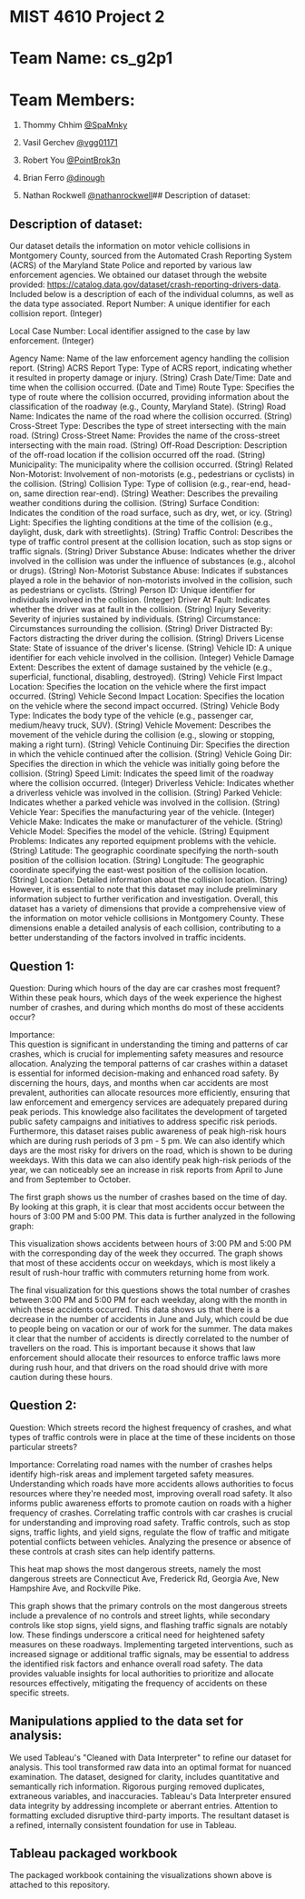 # MIST 4610 Project 2
# Team Name: cs_g2p1
# Team Members:
1. Thommy Chhim [@SpaMnky](https://github.com/SpaMnky)

2. Vasil Gerchev [@vgg01171](https://github.com/vgg01171)

3. Robert You [@PointBrok3n](https://github.com/PointBrok3n)

4. Brian Ferro  [@dinough](https://github.com/dinough)

5. Nathan Rockwell [@nathanrockwell](https://github.com/nathanrockwell)## Description of dataset:

## Description of dataset:
Our dataset details the information on motor vehicle collisions in Montgomery County, sourced from the Automated Crash Reporting System (ACRS) of the Maryland State Police and reported by various law enforcement agencies. We obtained our dataset through the website provided: https://catalog.data.gov/dataset/crash-reporting-drivers-data. Included below is a description of each of the individual columns, as well as the data type associated.
Report Number: A unique identifier for each collision report. (Integer)

Local Case Number: Local identifier assigned to the case by law enforcement. (Integer)

Agency Name: Name of the law enforcement agency handling the collision report. (String)
ACRS Report Type: Type of ACRS report, indicating whether it resulted in property damage or injury. (String)
Crash Date/Time: Date and time when the collision occurred. (Date and Time)
Route Type: Specifies the type of route where the collision occurred, providing information about the classification of the roadway (e.g., County, Maryland State). (String)
Road Name: Indicates the name of the road where the collision occurred. (String)
Cross-Street Type: Describes the type of street intersecting with the main road. (String)
Cross-Street Name: Provides the name of the cross-street intersecting with the main road. (String)
Off-Road Description: Description of the off-road location if the collision occurred off the road. (String)
Municipality: The municipality where the collision occurred. (String)
Related Non-Motorist: Involvement of non-motorists (e.g., pedestrians or cyclists) in the collision. (String)
Collision Type: Type of collision (e.g., rear-end, head-on, same direction rear-end). (String)
Weather: Describes the prevailing weather conditions during the collision. (String)
Surface Condition: Indicates the condition of the road surface, such as dry, wet, or icy. (String)
Light: Specifies the lighting conditions at the time of the collision (e.g., daylight, dusk, dark with streetlights). (String)
Traffic Control: Describes the type of traffic control present at the collision location, such as stop signs or traffic signals. (String)
Driver Substance Abuse: Indicates whether the driver involved in the collision was under the influence of substances (e.g., alcohol or drugs). (String)
Non-Motorist Substance Abuse: Indicates if substances played a role in the behavior of non-motorists involved in the collision, such as pedestrians or cyclists. (String)
Person ID: Unique identifier for individuals involved in the collision. (Integer)
Driver At Fault: Indicates whether the driver was at fault in the collision. (String)
Injury Severity: Severity of injuries sustained by individuals. (String)
Circumstance: Circumstances surrounding the collision. (String)
Driver Distracted By: Factors distracting the driver during the collision. (String)
Drivers License State: State of issuance of the driver's license. (String)
Vehicle ID: A unique identifier for each vehicle involved in the collision. (Integer)
Vehicle Damage Extent: Describes the extent of damage sustained by the vehicle (e.g., superficial, functional, disabling, destroyed). (String)
Vehicle First Impact Location: Specifies the location on the vehicle where the first impact occurred. (String)
Vehicle Second Impact Location: Specifies the location on the vehicle where the second impact occurred. (String)
Vehicle Body Type: Indicates the body type of the vehicle (e.g., passenger car, medium/heavy truck, SUV). (String)
Vehicle Movement: Describes the movement of the vehicle during the collision (e.g., slowing or stopping, making a right turn). (String)
Vehicle Continuing Dir: Specifies the direction in which the vehicle continued after the collision. (String)
Vehicle Going Dir: Specifies the direction in which the vehicle was initially going before the collision. (String)
Speed Limit: Indicates the speed limit of the roadway where the collision occurred. (Integer)
Driverless Vehicle: Indicates whether a driverless vehicle was involved in the collision. (String)
Parked Vehicle: Indicates whether a parked vehicle was involved in the collision. (String)
Vehicle Year: Specifies the manufacturing year of the vehicle. (Integer)
Vehicle Make: Indicates the make or manufacturer of the vehicle. (String)
Vehicle Model: Specifies the model of the vehicle. (String)
Equipment Problems: Indicates any reported equipment problems with the vehicle. (String)
Latitude: The geographic coordinate specifying the north-south position of the collision location. (String)
Longitude: The geographic coordinate specifying the east-west position of the collision location. (String)
Location: Detailed information about the collision location. (String)
However, it is essential to note that this dataset may include preliminary information subject to further verification and investigation. Overall, this dataset has a variety of dimensions that provide a comprehensive view of the information on motor vehicle collisions in Montgomery County. These dimensions enable a detailed analysis of each collision, contributing to a better understanding of the factors involved in traffic incidents.



## Question 1:

Question: 
During which hours of the day are car crashes most frequent? Within these peak hours, which days of the week experience the highest number of crashes, and during which months do most of these accidents occur?


Importance:  
This question is significant in understanding the timing and patterns of car crashes, which is crucial for implementing safety measures and resource allocation. Analyzing the temporal patterns of car crashes within a dataset is essential for informed decision-making and enhanced road safety. By discerning the hours, days, and months when car accidents are most prevalent, authorities can allocate resources more efficiently, ensuring that law enforcement and emergency services are adequately prepared during peak periods. This knowledge also facilitates the development of targeted public safety campaigns and initiatives to address specific risk periods. Furthermore, this dataset raises public awareness of peak high-risk hours which are during rush periods of 3 pm - 5 pm. We can also identify which days are the most risky for drivers on the road, which is shown to be during weekdays. With this data we can also identify peak high-risk periods of the year, we can noticeably see an increase in risk reports from April to June and from September to October. 

The first graph shows us the number of crashes based on the time of day. By looking at this graph, it is clear that most accidents occur between the hours of 3:00 PM and 5:00 PM. This data is further analyzed in the following graph:

This visualization shows accidents between hours of 3:00 PM and 5:00 PM with the corresponding day of the week they occurred. The graph shows that most of these accidents occur on weekdays, which is most likely a result of rush-hour traffic with commuters returning home from work.

The final visualization for this questions shows the total number of crashes between 3:00 PM and 5:00 PM for each weekday, along with the month in which these accidents occurred. This data shows us that there is a decrease in the number of accidents in June and July, which could be due to people being on vacation or our of work for the summer. The data makes it clear that the number of accidents is directly correlated to the number of travellers on the road. This is important because it shows that law enforcement should allocate their resources to enforce traffic laws more during rush hour, and that drivers on the road should drive with more caution during these hours.





## Question 2:


Question: 
Which streets record the highest frequency of crashes, and what types of traffic controls were in place at the time of these incidents on those particular streets?

Importance: 
Correlating road names with the number of crashes helps identify high-risk areas and implement targeted safety measures. Understanding which roads have more accidents allows authorities to focus resources where they're needed most, improving overall road safety. It also informs public awareness efforts to promote caution on roads with a higher frequency of crashes.
Correlating traffic controls with car crashes is crucial for understanding and improving road safety. Traffic controls, such as stop signs, traffic lights, and yield signs, regulate the flow of traffic and mitigate potential conflicts between vehicles. Analyzing the presence or absence of these controls at crash sites can help identify patterns. 


This heat map shows the most dangerous streets, namely the most dangerous streets are Connecticut Ave, Frederick Rd, Georgia Ave, New Hampshire Ave, and Rockville Pike.


This graph shows that the primary controls on the most dangerous streets include a prevalence of no controls and street lights, while secondary controls like stop signs, yield signs, and flashing traffic signals are notably low. These findings underscore a critical need for heightened safety measures on these roadways. Implementing targeted interventions, such as increased signage or additional traffic signals, may be essential to address the identified risk factors and enhance overall road safety. The data provides valuable insights for local authorities to prioritize and allocate resources effectively, mitigating the frequency of accidents on these specific streets.




## Manipulations applied to the data set for analysis:
We used Tableau's "Cleaned with Data Interpreter" to refine our dataset for analysis. This tool transformed raw data into an optimal format for nuanced examination. The dataset, designed for clarity, includes quantitative and semantically rich information. Rigorous purging removed duplicates, extraneous variables, and inaccuracies. Tableau's Data Interpreter ensured data integrity by addressing incomplete or aberrant entries. Attention to formatting excluded disruptive third-party imports. The resultant dataset is a refined, internally consistent foundation for use in Tableau.
## Tableau packaged workbook

The packaged workbook containing the visualizations shown above is attached to this repository.



